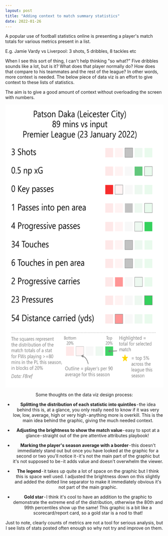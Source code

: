 ```yaml
---
layout: post
title: "Adding context to match summary statistics"
date: 2022-01-26
---
```


A popular use of football statistics online is presenting a player's match totals for various metrics present in a list. 

E.g. Jamie Vardy vs Liverpool: 3 shots, 5 dribbles, 8 tackles etc

When I see this sort of thing, I can't help thinking "so what?" Five dribbles sounds like a lot, but is it? What does that player normally do? How does that compare to his teammates and the rest of the league? In other words, more context is needed. The below piece of data viz is an effort to give context to these lists of statistics. 

The aim is to give a good amount of context without overloading the screen with numbers. 

<div style="text-align: center"><img src="https://raw.githubusercontent.com/georgeball95/georgeball95.github.io/main/assets/match_summary_Patson%20Daka_2022-01-23.png" width="600" height="900" align="center">

Some thoughts on the data viz design process:

* <b>Splitting the distribution of each statistic into quintiles</b> - the idea behind this is, at a glance, you only really need to know if it was very low, low, average, high or very high - anything more is overkill. This is the main idea behind the graphic, giving the much needed context.

* <b>Adjusting the brightness to show the match value</b> - easy to spot at a glance - straight out of the pre attentive attributes playbook! 

* <b>Marking the player's season average with a border</b> - this doesn't immediately stand out but once you have looked at the graphic for a second or two you'll notice it - it's not the main part of the graphic but it's not supposed to be - it adds value and doesn't overwhelm the viewer. 

* <b>The legend</b> - it takes up quite a lot of space on the graphic but I think this is space well used. I adjusted the brightness down on this slightly and added the dotted line separator to make it immediately obvious it's not part of the main graphic.

* <b>Gold star</b> - I think it's cool to have an addition to the graphic to demonstrate the extreme end of the distribution, otherwise the 80th and 99th percentiles show up the same! This graphic is a bit like a scorecard/report card, so a gold star is a nod to that!

Just to note, clearly counts of metrics are not a tool for serious analysis, but I see lists of stats posted often enough so why not try and improve on them.


